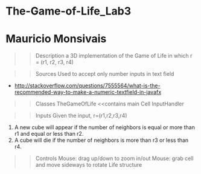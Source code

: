 # The-Game-of-Life_Lab3
# Mauricio Monsivais

>>Description
  a 3D implementation of the Game of Life in which r = (r1, r2, r3, r4)
  
>>Sources
  Used to accept only number inputs in text field
  - http://stackoverflow.com/questions/7555564/what-is-the-recommended-way-to-make-a-numeric-textfield-in-javafx

>>Classes
  TheGameOfLife <<contains main
  Cell
  InputHandler
  
>>Inputs
  Given the input, r=(r1,r2,r3,r4) 
   1) A new cube will appear if the number of neighbors is equal or more than r1 and equal or less than r2. 
   2) A cube will die if the number of neighbors is more than r3 or less than r4.
   
>>Controls
  Mouse: drag up/down to zoom in/out
  Mouse: grab cell and move sideways to rotate Life structure